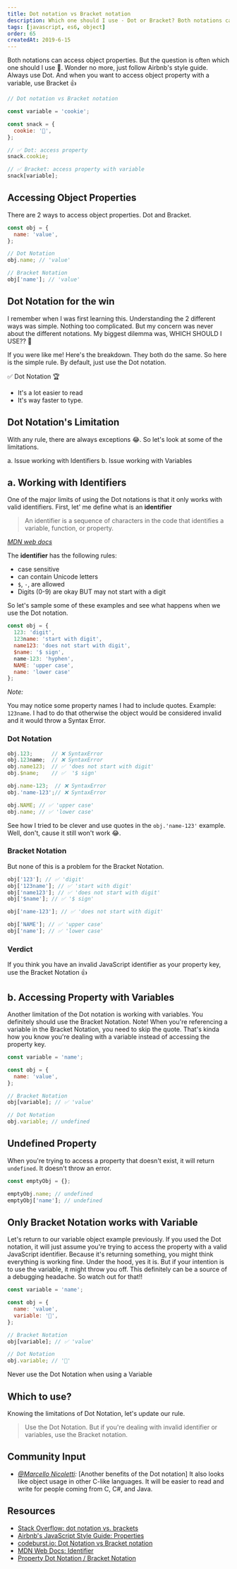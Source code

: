 ```yaml
---
title: Dot notation vs Bracket notation
description: Which one should I use - Dot or Bracket? Both notations can access object property. Let's break it down and see which to use when...
tags: [javascript, es6, object]
order: 65
createdAt: 2019-6-15
---
```


Both notations can access object properties. But the question is often which one should I use 🤔. Wonder no more, just follow Airbnb's style guide. Always use Dot. And when you want to access object property with a variable, use Bracket 👍

```javascript
// Dot notation vs Bracket notation

const variable = 'cookie';

const snack = {
  cookie: '🍪',
};

// ✅ Dot: access property
snack.cookie;

// ✅ Bracket: access property with variable
snack[variable];
```

## Accessing Object Properties

There are 2 ways to access object properties. Dot and Bracket.

```javascript
const obj = {
  name: 'value',
};

// Dot Notation
obj.name; // 'value'

// Bracket Notation
obj['name']; // 'value'
```

## Dot Notation for the win

I remember when I was first learning this. Understanding the 2 different ways was simple. Nothing too complicated. But my concern was never about the different notations. My biggest dilemma was, WHICH SHOULD I USE?? 🤯

If you were like me! Here's the breakdown. They both do the same. So here is the simple rule. By default, just use the Dot notation.

✅ Dot Notation 🏆

- It's a lot easier to read
- It's way faster to type.

## Dot Notation's Limitation

With any rule, there are always exceptions 😂. So let's look at some of the limitations.

a. Issue working with Identifiers
b. Issue working with Variables

## a. Working with Identifiers

One of the major limits of using the Dot notations is that it only works with valid identifiers. First, let' me define what is an **identifier**

> An identifier is a sequence of characters in the code that identifies a variable, function, or property.

_[MDN web docs](https://developer.mozilla.org/en-US/docs/Glossary/Identifier)_

The **identifier** has the following rules:

- case sensitive
- can contain Unicode letters
- `$`, `-`, are allowed
- Digits (0-9) are okay BUT may not start with a digit

So let's sample some of these examples and see what happens when we use the Dot notation.

```javascript
const obj = {
  123: 'digit',
  123name: 'start with digit',
  name123: 'does not start with digit',
  $name: '$ sign',
  name-123: 'hyphen',
  NAME: 'upper case',
  name: 'lower case'
};
```

_Note:_

You may notice some property names I had to include quotes. Example: `123name`. I had to do that otherwise the object would be considered invalid and it would throw a Syntax Error.

### Dot Notation

```javascript
obj.123;      // ❌ SyntaxError
obj.123name;  // ❌ SyntaxError
obj.name123;  // ✅ 'does not start with digit'
obj.$name;    // ✅  '$ sign'

obj.name-123;  // ❌ SyntaxError
obj.'name-123';// ❌ SyntaxError

obj.NAME; // ✅ 'upper case'
obj.name; // ✅ 'lower case'
```

See how I tried to be clever and use quotes in the `obj.'name-123'` example. Well, don't, cause it still won't work 😂.

### Bracket Notation

But none of this is a problem for the Bracket Notation.

```javascript
obj['123']; // ✅ 'digit'
obj['123name']; // ✅ 'start with digit'
obj['name123']; // ✅ 'does not start with digit'
obj['$name']; // ✅ '$ sign'

obj['name-123']; // ✅ 'does not start with digit'

obj['NAME']; // ✅ 'upper case'
obj['name']; // ✅ 'lower case'
```

### Verdict

If you think you have an invalid JavaScript identifier as your property key, use the Bracket Notation 👍

## b. Accessing Property with Variables

Another limitation of the Dot notation is working with variables. You definitely should use the Bracket Notation. Note! When you're referencing a variable in the Bracket Notation, you need to skip the quote. That's kinda how you know you're dealing with a variable instead of accessing the property key.

```javascript
const variable = 'name';

const obj = {
  name: 'value',
};

// Bracket Notation
obj[variable]; // ✅ 'value'

// Dot Notation
obj.variable; // undefined
```

## Undefined Property

When you're trying to access a property that doesn't exist, it will return `undefined`. It doesn't throw an error.

```javascript
const emptyObj = {};

emptyObj.name; // undefined
emptyObj['name']; // undefined
```

## Only Bracket Notation works with Variable

Let's return to our variable object example previously. If you used the Dot notation, it will just assume you're trying to access the property with a valid JavaScript identifier. Because it's returning something, you might think everything is working fine. Under the hood, yes it is. But if your intention is to use the variable, it might throw you off. This definitely can be a source of a debugging headache. So watch out for that!!

```javascript
const variable = 'name';

const obj = {
  name: 'value',
  variable: '👻',
};

// Bracket Notation
obj[variable]; // ✅ 'value'

// Dot Notation
obj.variable; // '👻'
```

Never use the Dot Notation when using a Variable

## Which to use?

Knowing the limitations of Dot Notation, let's update our rule.

> Use the Dot Notation. But if you're dealing with invalid identifier or variables, use the Bracket notation.

## Community Input

- _[@Marcello Nicoletti](https://dev.to/marcellonicoletti/comment/c3lh):_ [Another benefits of the Dot notation] It also looks like object usage in other C-like languages. It will be easier to read and write for people coming from C, C#, and Java.

## Resources

- [Stack Overflow: dot notation vs. brackets](https://stackoverflow.com/questions/4968406/javascript-property-access-dot-notation-vs-brackets)
- [Airbnb's JavaScript Style Guide: Properties](https://github.com/airbnb/javascript#properties)
- [codeburst.io: Dot Notation vs Bracket notation](https://codeburst.io/javascript-quickie-dot-notation-vs-bracket-notation-333641c0f781)
- [MDN Web Docs: Identifier](https://developer.mozilla.org/en-US/docs/Glossary/Identifier)
- [Property Dot Notation / Bracket Notation](http://xahlee.info/js/javascript_dot_notation_vs_bracket_notation.html)
